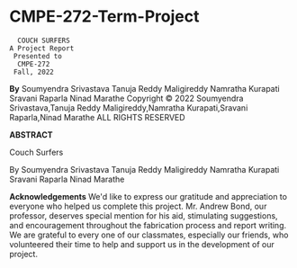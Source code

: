 # CMPE-272-Term-Project

      COUCH SURFERS
    A Project Report
     Presented to
      CMPE-272
     Fall, 2022


**By**
Soumyendra Srivastava
Tanuja Reddy Maligireddy
Namratha Kurapati
Sravani Raparla
Ninad Marathe
Copyright © 2022
Soumyendra Srivastava,Tanuja Reddy Maligireddy,Namratha Kurapati,Sravani Raparla,Ninad Marathe
ALL RIGHTS RESERVED

**ABSTRACT**
 
Couch Surfers
 
By 
Soumyendra Srivastava
Tanuja Reddy Maligireddy
Namratha Kurapati
Sravani Raparla
Ninad Marathe

**Acknowledgements**
We'd like to express our gratitude and appreciation to everyone who helped us complete this project. Mr. Andrew Bond, our professor, deserves special mention for his aid, stimulating suggestions, and encouragement throughout the fabrication process and report writing. We are grateful to every one of our classmates, especially our friends, who volunteered their time to help and support us in the development of our project.








